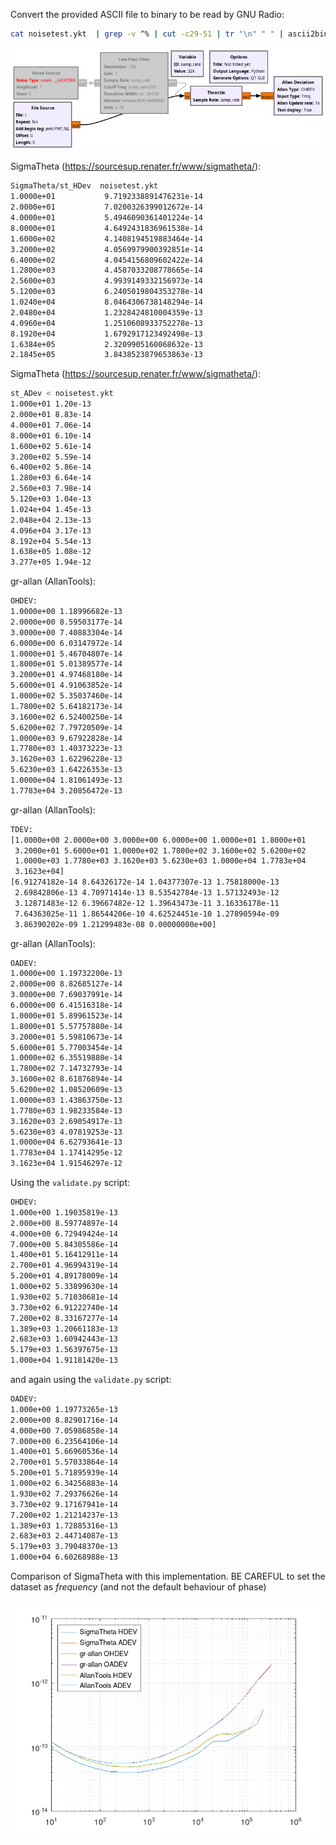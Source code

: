 Convert the provided ASCII file to binary to be read by GNU Radio:
```bash
cat noisetest.ykt  | grep -v ^% | cut -c29-51 | tr "\n" " " | ascii2binary -tf > t
```

<img src="allan_demo.png">

SigmaTheta (https://sourcesup.renater.fr/www/sigmatheta/):
```bash
SigmaTheta/st_HDev  noisetest.ykt
1.0000e+01           9.7192338891476231e-14
2.0000e+01           7.0200326399012672e-14
4.0000e+01           5.4946090361401224e-14
8.0000e+01           4.6492431836961538e-14
1.6000e+02           4.1408194519883464e-14
3.2000e+02           4.0569979900392851e-14
6.4000e+02           4.0454156809602422e-14
1.2800e+03           4.4587033208778665e-14
2.5600e+03           4.9939149332156973e-14
5.1200e+03           6.2405019804353278e-14
1.0240e+04           8.0464306738148294e-14
2.0480e+04           1.2328424810004359e-13
4.0960e+04           1.2510608933752278e-13
8.1920e+04           1.6792917123492498e-13
1.6384e+05           2.3209905160068632e-13
2.1845e+05           3.8438523879653863e-13
```

SigmaTheta (https://sourcesup.renater.fr/www/sigmatheta/):
```bash
st_ADev < noisetest.ykt
1.000e+01 1.20e-13
2.000e+01 8.83e-14
4.000e+01 7.06e-14
8.000e+01 6.10e-14
1.600e+02 5.61e-14
3.200e+02 5.59e-14
6.400e+02 5.86e-14
1.280e+03 6.64e-14
2.560e+03 7.98e-14
5.120e+03 1.04e-13
1.024e+04 1.45e-13
2.048e+04 2.13e-13
4.096e+04 3.17e-13
8.192e+04 5.54e-13
1.638e+05 1.08e-12
3.277e+05 1.94e-12
```

gr-allan (AllanTools):
```bash
OHDEV:
1.0000e+00 1.18996682e-13
2.0000e+00 8.59503177e-14 
3.0000e+00 7.40883304e-14 
6.0000e+00 6.03147972e-14
1.0000e+01 5.46704807e-14 
1.8000e+01 5.01389577e-14 
3.2000e+01 4.97468180e-14 
5.6000e+01 4.91063852e-14
1.0000e+02 5.35037460e-14 
1.7800e+02 5.64182173e-14 
3.1600e+02 6.52400250e-14 
5.6200e+02 7.79720509e-14
1.0000e+03 9.67922828e-14 
1.7780e+03 1.40373223e-13 
3.1620e+03 1.62296228e-13 
5.6230e+03 1.64226353e-13
1.0000e+04 1.81061493e-13 
1.7783e+04 3.20856472e-13 
```

gr-allan (AllanTools):
```bash
TDEV:
[1.0000e+00 2.0000e+00 3.0000e+00 6.0000e+00 1.0000e+01 1.8000e+01
 3.2000e+01 5.6000e+01 1.0000e+02 1.7800e+02 3.1600e+02 5.6200e+02
 1.0000e+03 1.7780e+03 3.1620e+03 5.6230e+03 1.0000e+04 1.7783e+04
 3.1623e+04]
[6.91274182e-14 8.64326172e-14 1.04377307e-13 1.75818000e-13
 2.69842806e-13 4.70971414e-13 8.53542784e-13 1.57132493e-12
 3.12871483e-12 6.39667482e-12 1.39643473e-11 3.16336178e-11
 7.64363025e-11 1.86544206e-10 4.62524451e-10 1.27890594e-09
 3.86390202e-09 1.21299483e-08 0.00000000e+00]
```

gr-allan (AllanTools):
```bash
OADEV:
1.0000e+00 1.19732200e-13 
2.0000e+00 8.82685127e-14 
3.0000e+00 7.69037991e-14 
6.0000e+00 6.41516318e-14
1.0000e+01 5.89961523e-14 
1.8000e+01 5.57757880e-14 
3.2000e+01 5.59810673e-14 
5.6000e+01 5.77003454e-14
1.0000e+02 6.35519880e-14 
1.7800e+02 7.14732793e-14 
3.1600e+02 8.61876894e-14 
5.6200e+02 1.08520609e-13
1.0000e+03 1.43863750e-13 
1.7780e+03 1.98233584e-13 
3.1620e+03 2.69054917e-13 
5.6230e+03 4.07819253e-13
1.0000e+04 6.62793641e-13 
1.7783e+04 1.17414295e-12 
3.1623e+04 1.91546297e-12
```

Using the ``validate.py`` script:
```bash
OHDEV:
1.000e+00 1.19035819e-13
2.000e+00 8.59774897e-14
4.000e+00 6.72949424e-14
7.000e+00 5.84305586e-14
1.400e+01 5.16412911e-14
2.700e+01 4.96994319e-14
5.200e+01 4.89178009e-14
1.000e+02 5.33899630e-14
1.930e+02 5.71030681e-14
3.730e+02 6.91222740e-14
7.200e+02 8.33167277e-14
1.389e+03 1.20661183e-13
2.683e+03 1.60942443e-13
5.179e+03 1.56397675e-13
1.000e+04 1.91181420e-13
```

and again using the ``validate.py`` script:
```bash
OADEV:
1.000e+00 1.19773265e-13
2.000e+00 8.82901716e-14
4.000e+00 7.05986858e-14
7.000e+00 6.23564106e-14
1.400e+01 5.66960536e-14 
2.700e+01 5.57033864e-14 
5.200e+01 5.71895939e-14 
1.000e+02 6.34256883e-14
1.930e+02 7.29376626e-14 
3.730e+02 9.17167941e-14 
7.200e+02 1.21214237e-13 
1.389e+03 1.72885316e-13
2.683e+03 2.44714087e-13 
5.179e+03 3.79048370e-13 
1.000e+04 6.60268988e-13
```

Comparison of SigmaTheta with this implementation. BE CAREFUL to set the dataset as *frequency*
(and not the default behaviour of phase)

<img src="comparison.png">
